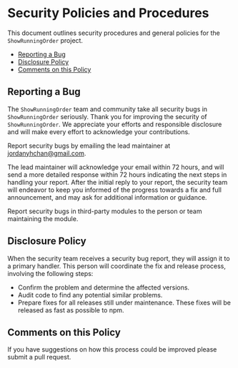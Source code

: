 # Security Policies and Procedures

This document outlines security procedures and general policies for the
`ShowRunningOrder` project.

  * [Reporting a Bug](#reporting-a-bug)
  * [Disclosure Policy](#disclosure-policy)
  * [Comments on this Policy](#comments-on-this-policy)

## Reporting a Bug

The `ShowRunningOrder` team and community take all security bugs in
`ShowRunningOrder` seriously. Thank you for improving the security of
`ShowRunningOrder`. We appreciate your efforts and responsible disclosure
and will make every effort to acknowledge your contributions.

Report security bugs by emailing the lead maintainer at jordanyhchan@gmail.com.

The lead maintainer will acknowledge your email within 72 hours, and will send a
more detailed response within 72 hours indicating the next steps in handling
your report. After the initial reply to your report, the security team will
endeavor to keep you informed of the progress towards a fix and full
announcement, and may ask for additional information or guidance.

Report security bugs in third-party modules to the person or team maintaining
the module.

## Disclosure Policy

When the security team receives a security bug report, they will assign it to a
primary handler. This person will coordinate the fix and release process,
involving the following steps:

  * Confirm the problem and determine the affected versions.
  * Audit code to find any potential similar problems.
  * Prepare fixes for all releases still under maintenance. These fixes will be
    released as fast as possible to npm.

## Comments on this Policy

If you have suggestions on how this process could be improved please submit a
pull request.
